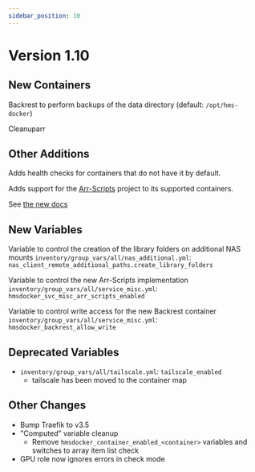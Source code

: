 ```yaml
---
sidebar_position: 10
---
```

# Version 1.10

## New Containers

Backrest to perform backups of the data directory (default: `/opt/hms-docker`)

Cleanuparr

## Other Additions

Adds health checks for containers that do not have it by default.

Adds support for the [Arr-Scripts](https://github.com/RandomNinjaAtk/arr-scripts) project to its supported containers.

See [the new docs](../getting-started/arr-scripts.md)

## New Variables

Variable to control the creation of the library folders on additional NAS mounts
`inventory/group_vars/all/nas_additional.yml`: `nas_client_remote_additional_paths.create_library_folders`

Variable to control the new Arr-Scripts implementation
`inventory/group_vars/all/service_misc.yml`: `hmsdocker_svc_misc_arr_scripts_enabled`

Variable to control write access for the new Backrest container
`inventory/group_vars/all/service_misc.yml`: `hmsdocker_backrest_allow_write`

## Deprecated Variables

- `inventory/group_vars/all/tailscale.yml`: `tailscale_enabled`
  - tailscale has been moved to the container map

## Other Changes

- Bump Traefik to v3.5
- "Computed" variable cleanup
  - Remove `hmsdocker_container_enabled_<container>` variables and switches to array item list check
- GPU role now ignores errors in check mode
